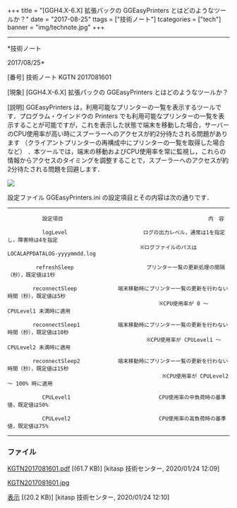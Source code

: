 ﻿+++
title = "[GGH4.X-6.X] 拡張パックの GGEasyPrinters とはどのようなツールか？"
date = "2017-08-25"
ttags = ["技術ノート"]
tcategories = ["tech"]
banner = "img/technote.jpg"
+++

-----------------------------------------------------------------------------------------------------------------------------

*技術ノート

2017/08/25*


[番号]
技術ノート KGTN 2017081601

[現象]
[GGH4.X-6.X] 拡張パックの GGEasyPrinters とはどのようなツールか？

[説明]
GGEasyPrinters
は，利用可能なプリンターの一覧を表示するツールです．プログラム・ウインドウの
Printers
でも利用可能なプリンターの一覧を表示することが可能ですが，これを表示した状態で端末を移動した場合，サーバーのCPU使用率が高い時にスプーラーへのアクセスが約2分待たされる問題があります
（クライアントプリンターの再構成中にプリンターの一覧を取得した場合など）
．本ツールでは，端末の移動およびCPU使用率を常に監視し，これらの情報からアクセスのタイミングを調整することで，スプーラーへのアクセスが約2分待たされる問題を回避します．

![](http://techreport.kitasp.net/attachments/download/4415/KGTN2017081601.jpg)

設定ファイル GGEasyPrinters.ini の設定項目とその内容は次の通りです．

  ----------------------------------- ---------------------------------------------------------------------
               設定項目                                              内　容

               logLevel                        ログの出力レベル，通常は1を指定し，障害時は4を指定
                                              ※ログファイルのパスは LOCALAPPDATALOG-yyyymmdd.log

             refreshSleep                       プリンター一覧の更新処理の間隔（秒），既定値は1秒

            reconnectSleep             端末移動時にプリンター一覧の更新を行わない時間（秒），既定値は5秒
                                                    ※CPU使用率が 0 ～ CPULevel1 未満時に適用

            reconnectSleep1            端末移動時にプリンター一覧の更新を行わない時間（秒），既定値は10秒
                                                ※CPU使用率が CPULevel1 ～ CPULevel2 未満時に適用

            reconnectSleep2            端末移動時にプリンター一覧の更新を行わない時間（秒），既定値は15秒
                                                     ※CPU使用率が CPULevel2 ～ 100% 時に適用

               CPULevel1                            CPU使用率の中負荷時の基準値，既定値は50%

               CPULevel2                            CPU使用率の高負荷時の基準値，既定値は75%
  ----------------------------------- ---------------------------------------------------------------------


### ファイル

 
 


[KGTN2017081601.pdf](http://techreport.kitasp.net/attachments/download/4414/KGTN2017081601.pdf)
 [(61.7 KB)] [kitasp 技術センター, 2020/01/24
12:09]

[KGTN2017081601.jpg](http://techreport.kitasp.net/attachments/download/4415/KGTN2017081601.jpg)

[表示](http://techreport.kitasp.net/attachments/4415/KGTN2017081601.jpg "表示")
 [(20.2 KB)] [kitasp 技術センター, 2020/01/24
12:10]


 


 

